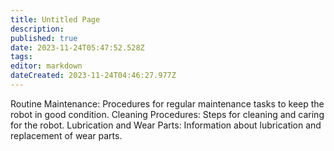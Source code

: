```yaml
---
title: Untitled Page
description: 
published: true
date: 2023-11-24T05:47:52.528Z
tags: 
editor: markdown
dateCreated: 2023-11-24T04:46:27.977Z
---
```


Routine Maintenance: Procedures for regular maintenance tasks to keep the robot in good condition.
Cleaning Procedures: Steps for cleaning and caring for the robot.
Lubrication and Wear Parts: Information about lubrication and replacement of wear parts.